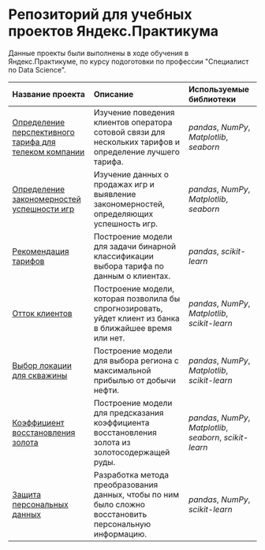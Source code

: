 # Репозиторий для учебных проектов Яндекс.Практикума

Данные проекты были выполнены в ходе обучения в Яндекс.Практикуме, по курсу подоготовки по профессии "Специалист по Data Science".

| Название проекта | Описание | Используемые библиотеки | 
| :---------------------- | :---------------------- | :---------------------- |
| [Определение перспективного тарифа для телеком компании](tariff-for-telecom) | Изучение поведения клиентов оператора сотовой связи для нескольких тарифов и определение лучшего тарифа. | *pandas*, *NumPy*, *Matplotlib*, *seaborn* |
| [Определение закономерностей успешности игр](game-success-rate) | Изучение данных о продажах игр и выявление закономерностей, определяющих успешность игр. | *pandas*, *NumPy*, *Matplotlib*, *seaborn* |
| [Рекомендация тарифов](tariff-recommendation) | Построение модели для задачи бинарной классификации выбора тарифа по данным о клиентах. | *pandas*, *scikit-learn* |
| [Отток клиентов](customer-churn) | Построение модели, которая позволила бы спрогнозировать, уйдет клиент из банка в ближайшее время или нет. | *pandas*, *NumPy*, *Matplotlib*, *scikit-learn* |
| [Выбор локации для скважины](location-borehole) | Построение модели для выбора региона с максимальной прибылью от добычи нефти. | *pandas*, *NumPy*, *Matplotlib*, *scikit-learn* |
| [Коэффициент восстановления золота](gold-recovery) | Построение модели для предсказания коэффициента восстановления золота из золотосодержащей руды. | *pandas*, *NumPy*, *Matplotlib*, *seaborn*, *scikit-learn* |
| [Защита персональных данных](protection-personal-data) | Разработка метода преобразования данных, чтобы по ним было сложно восстановить персональную информацию. | *pandas*, *NumPy*, *scikit-learn* |